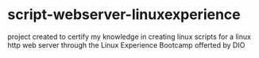# script-webserver-linuxexperience
project created to certify my knowledge in creating linux scripts for a linux http web server through the Linux Experience Bootcamp offerted by DIO
